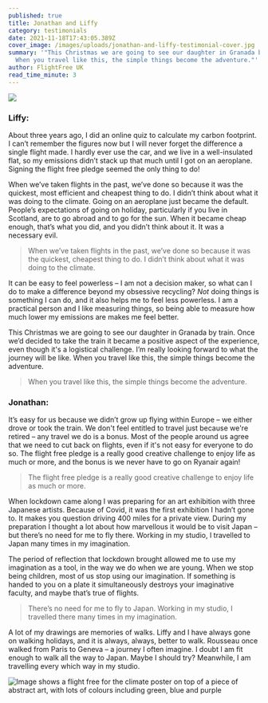 ```yaml
---
published: true
title: Jonathan and Liffy
category: testimonials
date: 2021-11-18T17:43:05.389Z
cover_image: /images/uploads/jonathan-and-liffy-testimonial-cover.jpg
summary: '"This Christmas we are going to see our daughter in Granada by train.
  When you travel like this, the simple things become the adventure."'
author: FlightFree UK
read_time_minute: 3
---
```

![](/images/uploads/jonathan-and-liffy-testimonial-body.jpg)

### Liffy:

About three years ago, I did an online quiz to calculate my carbon footprint. I can’t remember the figures now but I will never forget the difference a single flight made. I hardly ever use the car, and we live in a well-insulated flat, so my emissions didn’t stack up that much until I got on an aeroplane. Signing the flight free pledge seemed the only thing to do! 

When we’ve taken flights in the past, we’ve done so because it was the quickest, most efficient and cheapest thing to do. I didn’t think about what it was doing to the climate. Going on an aeroplane just became the default. People’s expectations of going on holiday, particularly if you live in Scotland, are to go abroad and to go for the sun. When it became cheap enough, that’s what you did, and you didn’t think about it. It was a necessary evil.

> When we’ve taken flights in the past, we’ve done so because it was the quickest, cheapest thing to do. I didn’t think about what it was doing to the climate.

It can be easy to feel powerless – I am not a decision maker, so what can I do to make a difference beyond my obsessive recycling? *Not* doing things is something I can do, and it also helps me to feel less powerless. I am a practical person and I like measuring things, so being able to measure how much lower my emissions are makes me feel better.

This Christmas we are going to see our daughter in Granada by train. Once we’d decided to take the train it became a positive aspect of the experience, even though it's a logistical challenge. I’m really looking forward to what the journey will be like. When you travel like this, the simple things become the adventure.

> When you travel like this, the simple things become the adventure.

### Jonathan:

It’s easy for us because we didn’t grow up flying within Europe – we either drove or took the train. We don't feel entitled to travel just because we're retired – any travel we do is a bonus. Most of the people around us agree that we need to cut back on flights, even if it's not easy for everyone to do so. The flight free pledge is a really good creative challenge to enjoy life as much or more, and the bonus is we never have to go on Ryanair again! 

> The flight free pledge is a really good creative challenge to enjoy life as much or more.

When lockdown came along I was preparing for an art exhibition with three Japanese artists. Because of Covid, it was the first exhibition I hadn’t gone to. It makes you question driving 400 miles for a private view. During my preparation I thought a lot about how marvellous it would be to visit Japan – but there’s no need for me to fly there. Working in my studio, I travelled to Japan many times in my imagination. 

The period of reflection that lockdown brought allowed me to use my imagination as a tool, in the way we do when we are young. When we stop being children, most of us stop using our imagination. If something is handed to you on a plate it simultaneously destroys your imaginative faculty, and maybe that’s true of flights. 

> There’s no need for me to fly to Japan. Working in my studio, I travelled there many times in my imagination.

A lot of my drawings are memories of walks. Liffy and I have always gone on walking holidays, and it is always, always, better to walk. Rousseau once walked from Paris to Geneva – a journey I often imagine. I doubt I am fit enough to walk all the way to Japan. Maybe I should try? Meanwhile, I am travelling every which way in my studio.

![Image shows a flight free for the climate poster on top of a piece of abstract art, with lots of colours including green, blue and purple](/images/uploads/jonathan_meuli_art.jpg "A piece of artwork in Jonathan's studio")
